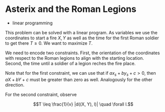 # Asterix and the Roman Legions

* linear programming

This problem can be solved with a linear program. As variables we use the coordinates to start a fire $X, Y$ as well as the time for the first Roman soldier to get there $T \geq 0$. We want to maximize $T$.

We need to encode two constraints. First, the orientation of the coordinates with respect to the Roman legions to align with the starting location. Second, the time until a soldier of a legion reches the fire place.

Note that for the first constraint, we can use that if $a x_s + b y_s + c > 0$, then $a X + b Y + c$ must be greater than zero as well. Analogously for the other direction.

For the second constraint, observe

$$T \leq \frac{1}{v} |d((X, Y), l)| \quad \forall l.$$
